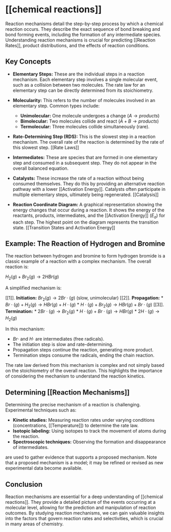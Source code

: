 # [[chemical reactions]]
Reaction mechanisms detail the step-by-step process by which a chemical reaction occurs.  They describe the exact sequence of bond breaking and bond forming events, including the formation of any intermediate species. Understanding reaction mechanisms is crucial for predicting [[Reaction Rates]], product distributions, and the effects of reaction conditions.

## Key Concepts

* **Elementary Steps:** These are the individual steps in a reaction mechanism. Each elementary step involves a single molecular event, such as a collision between two molecules.  The rate law for an elementary step can be directly determined from its stoichiometry.

* **Molecularity:** This refers to the number of molecules involved in an elementary step.  Common types include:
    * **Unimolecular:** One molecule undergoes a change ($A \rightarrow products$)
    * **Bimolecular:** Two molecules collide and react ($A + B \rightarrow products$)
    * **Termolecular:** Three molecules collide simultaneously (rare).

* **Rate-Determining Step (RDS):** This is the slowest step in a reaction mechanism. The overall rate of the reaction is determined by the rate of this slowest step. [[Rate Laws]]

* **Intermediates:** These are species that are formed in one elementary step and consumed in a subsequent step. They do not appear in the overall balanced equation.

* **Catalysts:** These increase the rate of a reaction without being consumed themselves. They do this by providing an alternative reaction pathway with a lower [[Activation Energy]].  Catalysts often participate in multiple elementary steps, ultimately being regenerated. [[Catalysis]]

* **Reaction Coordinate Diagram:** A graphical representation showing the energy changes that occur during a reaction. It shows the energy of the reactants, products, intermediates, and the [[Activation Energy]] ($E_a$) for each step.  The highest point on the diagram represents the transition state. [[Transition States and Activation Energy]]


## Example: The Reaction of Hydrogen and Bromine

The reaction between hydrogen and bromine to form hydrogen bromide is a classic example of a reaction with a complex mechanism.  The overall reaction is:

$H_2(g) + Br_2(g) \rightarrow 2HBr(g)$

A simplified mechanism is:

[[1]]. **Initiation:** $Br_2(g) \rightarrow 2Br\cdot(g)$ (slow, unimolecular)
[[2]]. **Propagation:**
    * $Br\cdot(g) + H_2(g) \rightarrow HBr(g) + H\cdot(g)$
    * $H\cdot(g) + Br_2(g) \rightarrow HBr(g) + Br\cdot(g)$
[[3]]. **Termination:**
    * $2Br\cdot(g) \rightarrow Br_2(g)$
    * $H\cdot(g) + Br\cdot(g) \rightarrow HBr(g)$
    * $2H\cdot(g) \rightarrow H_2(g)$


In this mechanism:

* $Br\cdot$ and $H\cdot$ are intermediates (free radicals).
* The initiation step is slow and rate-determining.
* Propagation steps continue the reaction, generating more product.
* Termination steps consume the radicals, ending the chain reaction.

The rate law derived from this mechanism is complex and not simply based on the stoichiometry of the overall reaction. This highlights the importance of considering the mechanism to understand the reaction kinetics.


##  Determining [[Reaction Mechanisms]] 
Determining the precise mechanism of a reaction is challenging.  Experimental techniques such as:

* **Kinetic studies:** Measuring reaction rates under varying conditions (concentrations, [[Temperature]]) to determine the rate law.
* **Isotopic labeling:** Using isotopes to track the movement of atoms during the reaction.
* **Spectroscopic techniques:** Observing the formation and disappearance of intermediates.

are used to gather evidence that supports a proposed mechanism.  Note that a proposed mechanism is a model; it may be refined or revised as new experimental data become available.


## Conclusion

Reaction mechanisms are essential for a deep understanding of [[chemical reactions]]. They provide a detailed picture of the events occurring at a molecular level, allowing for the prediction and manipulation of reaction outcomes.  By studying reaction mechanisms, we can gain valuable insights into the factors that govern reaction rates and selectivities, which is crucial in many areas of chemistry.

